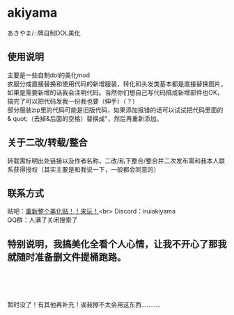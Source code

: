 # akiyama
あきやま/◌牌自制DOL美化



## 使用说明
主要是一些自制dol的美化mod<br>
  衣服分成直接替换和使用代码的新增服装，转化和头发类基本都是直接替换图片，如果是需要新增的话我会注明代码。当然你们想自己写代码搞成新增部件也OK，搞完了可以把代码发我一份我也要（伸手）（？）<br>
  部分服装zip里的代码可能是旧版代码，如果添加报错的话可以试试把代码里面的 & quot;（去掉&后面的空格）替换成"，然后再重新添加。

## 关于二改/转载/整合
 转载需标明出处链接以及作者名称，二改/私下整合/整合并二次发布需和我本人联系获得授权（其实主要是和我说一下，一般都会同意的） 
 
 ## 联系方式
 贴吧：[重新整个美化贴！！来玩！](https://tieba.baidu.com/p/8716380549?)<br>
 Discord：iruiakiyama<br>
 QQ群：人满了关闭搜索了<br>

  ## 特别说明，我搞美化全看个人心情，让我不开心了那我就随时准备删文件提桶跑路。
<br>
<br>
<br>
<br>
暂时没了！有其他再补充！诶我擦不太会用这东西...........
